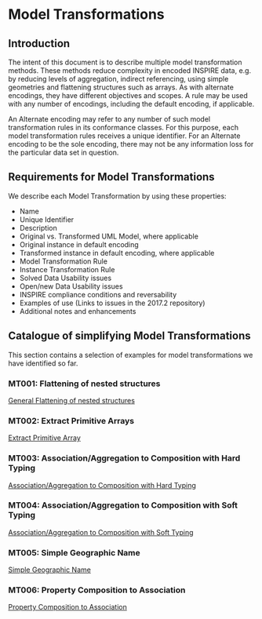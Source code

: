 # Model Transformations

## Introduction

The intent of this document is to describe multiple model transformation methods. These methods reduce complexity in encoded INSPIRE data, e.g. by reducing levels of aggregation, indirect referencing, using simple geometries and flattening structures such as arrays. As with alternate encodings, they have different objectives and scopes. A rule may be used with any number of encodings, including the default encoding, if applicable.

An Alternate encoding may refer to any number of such model transformation rules in its conformance classes. For this purpose, each model transformation rules receives a unique identifier. For an Alternate encoding to be the sole encoding, there may not be any information loss for the particular data set in question.

## Requirements for Model Transformations

We describe each Model Transformation by using these properties:

- Name
- Unique Identifier
- Description
- Original vs. Transformed UML Model, where applicable
- Original instance in default encoding
- Transformed instance in default encoding, where applicable
- Model Transformation Rule
- Instance Transformation Rule
- Solved Data Usability issues
- Open/new Data Usability issues
- INSPIRE compliance conditions and reversability
- Examples of use (Links to issues in the 2017.2 repository)
- Additional notes and enhancements

## Catalogue of simplifying Model Transformations

This section contains a selection of examples for model transformations we have identified so far. 

### MT001: Flattening of nested structures

[General Flattening of nested structures](./GeneralFlattening.md)

### MT002: Extract Primitive Arrays

[Extract Primitive Array](./ExtractPrimitiveArray.md)

### MT003: Association/Aggregation to Composition with Hard Typing

[Association/Aggregation to Composition with Hard Typing](./AssociatedComponentsHardType.md)

### MT004: Association/Aggregation to Composition with Soft Typing

[Association/Aggregation to Composition with Soft Typing](./AssociatedComponentsSoftType.md)

### MT005: Simple Geographic Name

[Simple Geographic Name](./SimpleGeographicName.html)

### MT006: Property Composition to Association

[Property Composition to Association](./PropertyCompositionToAssocation.html)